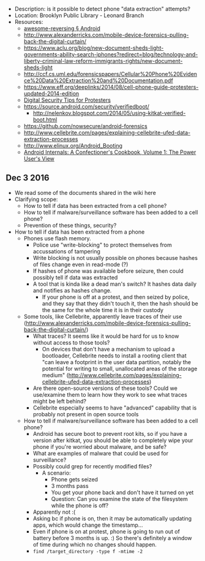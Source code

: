 * Description: is it possible to detect phone "data extraction" attempts?
* Location: Brooklyn Public Library - Leonard Branch
* Resources: 
    * [awesome-reversing § Android](https://github.com/tylerph3/awesome-reversing#android)
    * http://www.alexanderricks.com/mobile-device-forensics-pulling-back-the-digital-curtain/
    * https://www.aclu.org/blog/new-document-sheds-light-governments-ability-search-iphones?redirect=blog/technology-and-liberty-criminal-law-reform-immigrants-rights/new-document-sheds-light
    * http://ccf.cs.uml.edu/forensicspapers/Cellular%20Phone%20Evidence%20Data%20Extraction%20and%20Documentation.pdf
    * https://www.eff.org/deeplinks/2014/08/cell-phone-guide-protesters-updated-2014-edition
    * [Digital Security Tips for Protesters](https://www.eff.org/es/node/93839)
    * https://source.android.com/security/verifiedboot/
        * http://nelenkov.blogspot.com/2014/05/using-kitkat-verified-boot.html
    * https://github.com/nowsecure/android-forensics
    * http://www.cellebrite.com/pages/explaining-cellebrite-ufed-data-extraction-processes
    * http://www.elinux.org/Android_Booting
    * [Android Internals: A Confectioner's Cookbook, Volume 1: The Power User's View](https://web.archive.org/web/20170313221824/http://newandroidbook.com/AIvI-M-RL1.pdf)

## Dec 3 2016

* We read some of the documents shared in the wiki here
* Clarifying scope: 
    * How to tell if data has been extracted from a cell phone?
    * How to tell if malware/surveillance software has been added to a cell phone?
    * Prevention of these things, security? 
* How to tell if data has been extracted from a phone
    * Phones use flash memory.
        * Police use "write-blocking" to protect themselves from accussations of tampering
        * Write blocking is not usually possible on phones because hashes of files change even in read-mode (?)
        * If hashes of phone was available before seizure, then could possibly tell if data was extracted
        * A tool that is kinda like a dead man's switch? It hashes data daily and notifies as hashes change.
            * If your phone is off at a protest, and then seized by police, and they say that they didn't touch it, then the hash should be the same for the whole time it is in their custody
    * Some tools, like Cellebrite, apparently leave traces of their use (http://www.alexanderricks.com/mobile-device-forensics-pulling-back-the-digital-curtain/)
        * What traces? It seems like it would be hard for us to know without access to those tools?
            * On devices that don't have a mechanism to upload a bootloader, Cellebrite needs to install a rooting client that "can leave a footprint in the user data partition, notably the potential for writing to small, unallocated areas of the storage medium" (http://www.cellebrite.com/pages/explaining-cellebrite-ufed-data-extraction-processes)
        * Are there open-source versions of these tools? Could we use/examine them to learn how they work to see what traces might be left behind?
        * Cellebrite especially seems to have "advanced" capability that is probably not present in open source tools
    * How to tell if malware/surveillance software has been added to a cell phone?
        * Android has secure boot to prevent root kits, so if you have a version after kitkat, you should be able to completely wipe your phone if you're worried about malware, and be safe?
        * What are examples of malware that could be used for surveillance?
        * Possibly could grep for recently modified files? 
            * A scenario: 
                * Phone gets seized
                * 3 months pass
                * You get your phone back and don't have it turned on yet
                * Question: Can you examine the state of the filesystem while the phone is off?
        * Apparently not :(
        * Asking bc if phone is on, then it may be automatically updating apps, which would change the timestamp...
        * Even if phone is on at protest, phone is going to run out of battery before 3 months is up. :) So there's definitely a window of time during which no changes should happen.
        * `find /target_directory -type f -mtime -2`